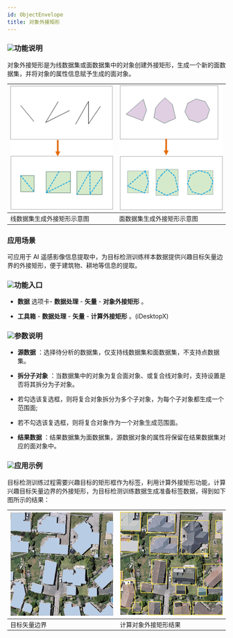 ```yaml
---
id: ObjectEnvelope
title: 对象外接矩形  
---  
```

### ![](../../img/read.gif)功能说明



对象外接矩形是为线数据集或面数据集中的对象创建外接矩形，生成一个新的面数据集，并将对象的属性信息赋予生成的面对象。



![](img/ObjectLineResult.png) | ![](img/ObjectPolygonResult.png)  
---|---  
线数据集生成外接矩形示意图 | 面数据集生成外接矩形示意图  

### 应用场景



可应用于 AI 遥感影像信息提取中，为目标检测训练样本数据提供兴趣目标矢量边界的外接矩形，便于建筑物、耕地等信息的提取。



### ![](../../img/read.gif)功能入口



* **数据** 选项卡- **数据处理** - **矢量** - **对象外接矩形** 。

* **工具箱** - **数据处理** - **矢量** - **计算外接矩形** 。(iDesktopX)



### ![](../../img/read.gif)参数说明



* **源数据** ：选择待分析的数据集，仅支持线数据集和面数据集，不支持点数据集。

* **拆分子对象** ：当数据集中的对象为复合面对象、或复合线对象时，支持设置是否将其拆分为子对象。

* 若勾选该复选框，则将复合对象拆分为多个子对象，为每个子对象都生成一个范围面;

* 若不勾选该复选框，则将复合对象作为一个对象生成范围面。

* **结果数据** ：结果数据集为面数据集，源数据对象的属性将保留在结果数据集对应的面对象中。



### ![](../../img/read.gif)应用示例




目标检测训练过程需要兴趣目标的矩形框作为标签，利用计算外接矩形功能，计算兴趣目标矢量边界的外接矩形，为目标检测训练数据生成准备标签数据，得到如下图所示的结果：



![](img/Envelopesource.png) | ![](img/EnvelopeResult.png)  
---|---  
目标矢量边界 | 计算对象外接矩形结果  
